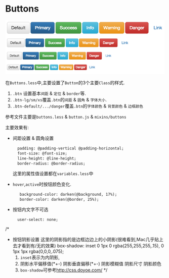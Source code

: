 # Buttons

![Button效果](QQ20151216-1.png)

在`Buttons.less`中,主要设置了`Button`的3个主要`Class`的样式.

1. `.btn` 设置基本`间距` & `定位` & `border`等.
2. `.btn-lg/sm/xs`覆盖`.btn`的`间距` & `圆角` & `字体大小`.
3. `.btn-default/.../danger`覆盖`.btn`的`字体颜色` & `背景颜色` &
 `边框颜色`

参考文件主要是`buttons.less` & `button.js` & `mixins/buttons`

主要效果有:

* 间距设置 & 圆角设置
    
        padding: @padding-vertical @padding-horizontal;
        font-size: @font-size;
        line-height: @line-height;
        border-radius: @border-radius;

    这里的属性值设置都在`variables.less`中
* `hover`,`active`时按钮颜色变化.
    
         background-color: darken(@background, 17%);
         border-color: darken(@border, 25%);
* 按钮内文字不可选

        user-select: none;



/*
* 按钮阴影设置
    这里的阴影指的是边框边边上的小阴影(很难看到,Mac几乎贴上去才看到有/无的效果)
        box-shadow: inset 0 1px 0 rgba(255,255,255,.15), 0 1px 1px rgba(0,0,0,.075);
    1. `inset`表示为内阴影,
    2. 阴影水平偏移值(\*+-) 阴影垂直偏移(\*+-) 阴影模糊值 阴影尺寸 阴影颜色
    3. `box-shadow`可参考<http://css.doyoe.com/>
*/